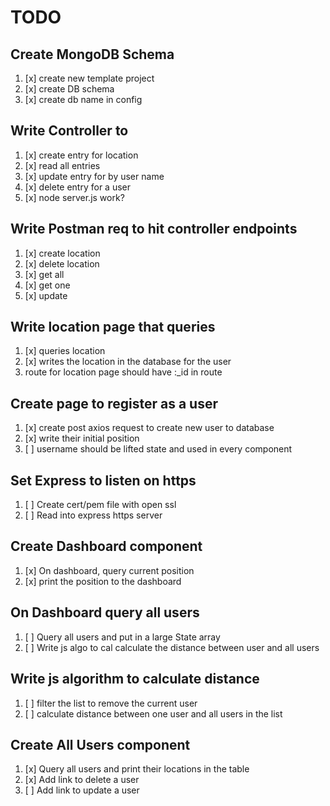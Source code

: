 # TODO

## Create MongoDB Schema
1. [x] create new template project
1. [x] create DB schema
1. [x] create db name in config

## Write Controller to 
1. [x] create entry for location
2. [x] read all entries
3. [x] update entry for by user name
4. [x] delete entry for a user
5. [x] node server.js work?

## Write Postman req to hit controller endpoints
1. [x] create location
1. [x] delete location
1. [x] get all 
1. [x] get one
1. [x] update

## Write location page that queries
1. [x] queries location 
2. [x] writes the location in the database for the user
3. route for location page should have :_id in route

## Create page to register as a user
1. [x] create post axios request to create new user to database
2. [x] write their initial position
3. [ ] username should be lifted state and used in every component

## Set Express to listen on https
1. [ ] Create cert/pem file with open ssl
1. [ ] Read into express https server

## Create Dashboard component
1. [x] On dashboard, query current position
2. [x] print the position to the dashboard

## On Dashboard query all users
1. [ ] Query all users and put in a large State array
2. [ ] Write js algo to cal calculate the distance between user and all users

## Write js algorithm to calculate distance
1. [ ] filter the list to remove the current user
1. [ ] calculate distance between one user and all users in the list

## Create All Users component
1. [x] Query all users and print their locations in the table
2. [x] Add link to delete a user
3. [ ] Add link to update a user
